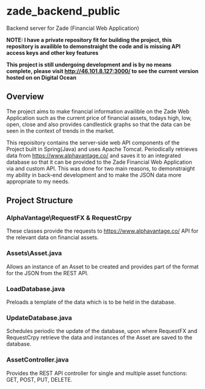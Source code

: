 # zade_backend_public
Backend server for Zade (Financial Web Application)

**NOTE: I have a private repository fit for building the project, this repository is availible to demonstraight the code and is missing
API access keys and other key features**

**This project is still undergoing development and is by no means complete, please visit http://46.101.8.127:3000/ to see the current version hosted on on Digital Ocean**

## Overview 
The project aims to make financial information availible on the Zade Web Application such as the current price of financial assets, todays high, low, open, close and also provides candlestick graphs so that the data can be seen in the context of trends in the market.

This repoisitory contains the server-side web API components of the Project built in Spring(Java) and uses Apache Tomcat. Periodically retrieves data from https://www.alphavantage.co/ and saves it to an integrated database so that it can be provided to the Zade Financial Web Application via and custom API. This was done for two main reasons, to demonstraight my ability in back-end development and to make the JSON data more appropriate to my needs.

## Project Structure

### AlphaVantage\RequestFX & RequestCrpy
These classes provide the requests to https://www.alphavantage.co/ API for the relevant data on financial assets. 

### Assets\Asset.java
Allows an instance of an Asset to be created and provides part of the format for the JSON from the REST API.

### LoadDatabase.java
Preloads a template of the data which is to be held in the database.

### UpdateDatabase.java
Schedules periodic the update of the database, upon where RequestFX and RequestCrpy retrieve the data and instances of the Asset are saved to the database. 

### AssetController.java
Provides the REST API controller for single and multiple asset functions: GET, POST, PUT, DELETE.

